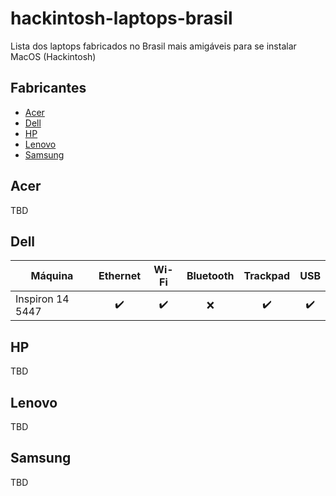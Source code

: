 # hackintosh-laptops-brasil
Lista dos laptops fabricados no Brasil mais amigáveis para se instalar MacOS (Hackintosh)

## Fabricantes
- [Acer](#acer)
- [Dell](#dell)
- [HP](#hp)
- [Lenovo](#lenovo)
- [Samsung](#samsung)

## Acer
TBD

## Dell

| Máquina | Ethernet | Wi-Fi | Bluetooth | Trackpad | USB | 
| --- | :---: | :---: | :---: | :---: | :---: | 
| Inspiron 14 5447 | :heavy_check_mark: | :heavy_check_mark: | :x: | :heavy_check_mark: | :heavy_check_mark: |


## HP
TBD

## Lenovo
TBD

## Samsung
TBD

